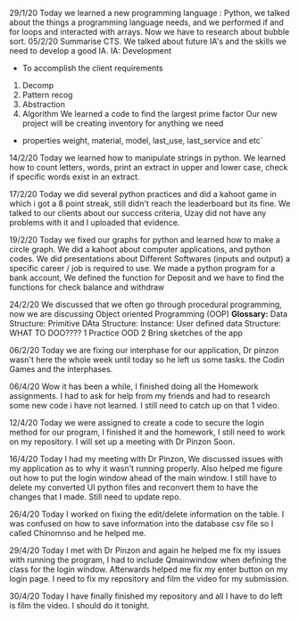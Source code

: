 29/1/20
  Today we learned a new programming language : Python, we talked about the things a programming language needs, and we performed if and for loops and interacted with arrays. Now we have to research about bubble sort.
05/2/20
  Summarise CTS.
  We talked about future IA's and the skills we need to develop a good IA.
  IA: Development
  - To accomplish the client requirements
  1. Decomp
  2. Pattern recog
  3. Abstraction
  4. Algorithm
  We learned a code to find the largest prime factor
  Our new project will be creating inventory for anything we need
  - properties
      weight, material, model, last_use, last_service and etc`
      
      
14/2/20
  Today we learned how to manipulate strings in python. We learned how to count letters, words, print an extract in upper and lower case, check if specific words exist in an extract.
  
17/2/20
  Today we did several python practices and did a kahoot game in which i got a 8 point streak, still didn't
reach the leaderboard but its fine. We talked to our clients about our success criteria, Uzay did not have any problems with it and I uploaded that evidence.

19/2/20
  Today we fixed our graphs for python and learned how to make a circle graph. We did a kahoot about computer applications, and python codes. We did presentations about Different Softwares (inputs and output) a specific career / job is required to use. We made a python program for a bank account, We defined the function for Deposit and we have to find the functions for check balance and withdraw
  
24/2/20
  We discussed that we often go through procedural programming, now we are discussing Object oriented Programming (OOP)
  **Glossary:**
  Data Structure:
  Primitive DAta Structure:
  Instance:
  User defined data Structure:
  WHAT TO DOO????
    1 Practice OOD
    2 Bring sketches of the app

06/2/20
  Today we are fixing our interphase for our application, Dr pinzon wasn't here the whole week until today so he left us some tasks. the Codin Games and the interphases. 

  
06/4/20
  Wow it has been a while, I finished doing all the Homework assignments. I had to ask for help from my friends and had to research some new code i have not learned. I still need to catch up on that 1 video.

12/4/20
  Today we were assigned to create a code to secure the login method for our program, I finished it and the homework, I still need to work on my repository. I will set up a meeting with Dr Pinzon Soon.
  
16/4/20
  Today I had my meeting with Dr Pinzon, We discussed issues with my application as to why it wasn't running properly. Also helped me figure out how to put the login window ahead of the main window. I still have to delete my converted UI python files and reconvert them to have the changes that I made. Still need to update repo.
  
26/4/20
  Today I worked on fixing the edit/delete information on the table. I was confused on how to save information into the database csv file so I called Chinomnso and he helped me.

29/4/20
  Today I met with Dr Pinzon and again he helped me fix my issues with running the program, I had to include Qmainwindow when defining the class for the login window. Afterwards helped me fix my enter button on my login page. I need to fix my repository and film the video for my submission.
  
30/4/20
  Today I have finally finished my repository and all I have to do left is film the video. I should do it tonight.
